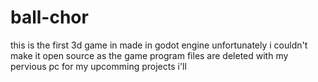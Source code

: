 # ball-chor
this is the first 3d game in made in godot engine
unfortunately i couldn't make it open source as the game program files are deleted with my pervious pc
for my upcomming projects i'll 
